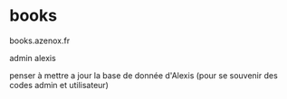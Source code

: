 # books
books.azenox.fr


admin alexis

penser à mettre a jour la base de donnée d'Alexis 
(pour se souvenir des codes admin et utilisateur)

